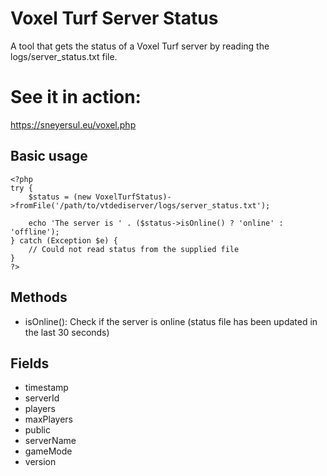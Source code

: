 # Voxel Turf Server Status
A tool that gets the status of a Voxel Turf server by reading the logs/server_status.txt file.

# See it in action:
https://sneyersul.eu/voxel.php

## Basic usage
```
<?php
try {
	$status = (new VoxelTurfStatus)->fromFile('/path/to/vtdediserver/logs/server_status.txt');

	echo 'The server is ' . ($status->isOnline() ? 'online' : 'offline');
} catch (Exception $e) {
	// Could not read status from the supplied file
}
?>
```

## Methods
- isOnline(): Check if the server is online (status file has been updated in the last 30 seconds)

## Fields
- timestamp
- serverId
- players
- maxPlayers
- public
- serverName
- gameMode
- version
